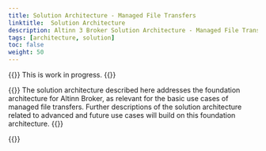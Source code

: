 ```yaml
---
title: Solution Architecture - Managed File Transfers
linktitle:  Solution Architecture
description: Altinn 3 Broker Solution Architecture - Managed File Transfers (MFT)
tags: [architecture, solution]
toc: false
weight: 50
---
```


{{<notice warning>}} <!-- info -->
This is work in progress.
{{</notice>}}


{{<notice info>}} <!-- info -->
The solution architecture described here addresses the foundation architecture for Altinn Broker,
as relevant for the basic use cases of managed file transfers.
Further descriptions of the solution architecture related to advanced and future use cases will build on this foundation architecture.
{{</notice>}}


{{<children />}}  